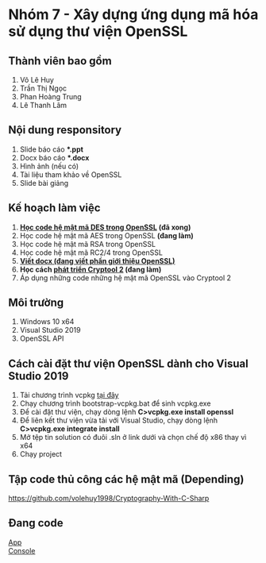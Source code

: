 # Nhóm 7 - Xây dựng ứng dụng mã hóa sử dụng thư viện OpenSSL
## Thành viên bao gồm
1. Võ Lê Huy
2. Trần Thị Ngọc
3. Phan Hoàng Trung
4. Lê Thanh Lâm
## Nội dung responsitory
1. Slide báo cáo __*.ppt__
2. Docx báo cáo __*.docx__
3. Hình ảnh (nếu có)
4. Tài liệu tham khảo về OpenSSL
5. Slide bài giảng
## Kế hoạch làm việc
1. __[Học code hệ mật mã DES trong OpenSSL](https://github.com/volehuy1998/Native-Des-Lib) (đã xong)__
2. Học code hệ mật mã AES trong OpenSSL __(đang làm)__
3. Học code hệ mật mã RSA trong OpenSSL
4. Học code hệ mật mã RC2/4 trong OpenSSL
5. [**Viết docx (đang viết phần giới thiệu OpenSSL)**](https://github.com/volehuy1998/Nhom-7/tree/master/B%C3%A1o%20c%C3%A1o)
6. __Học cách [phát triển Cryptool 2](https://www.youtube.com/playlist?list=PLMuvAbyIl0PTTfPE2VhJ9PZ6qlOG0MMaX) (đang làm)__
7. Áp dụng những code những hệ mật mã OpenSSL vào Cryptool 2
## Môi trường
1. Windows 10 x64
1. Visual Studio 2019
2. OpenSSL API
## Cách cài đặt thư viện OpenSSL dành cho Visual Studio 2019
1. Tải chương trình vcpkg [tại đây](https://github.com/Microsoft/vcpkg)
2. Chạy chương trình bootstrap-vcpkg.bat để sinh vcpkg.exe
3. Để cài đặt thư viện, chạy dòng lệnh __C>vcpkg.exe install openssl__
4. Để liên kết thư viện vừa tải với Visual Studio, chạy dòng lệnh __C>vcpkg.exe integrate install__
5. Mở tệp tin solution có đuôi .sln ở link dưới và chọn chế độ x86 thay vì x64
6. Chạy project
## Tập code thủ công các hệ mật mã (Depending) </br>
https://github.com/volehuy1998/Cryptography-With-C-Sharp
## Đang code
[App](https://github.com/volehuy1998/CryptoApp) </br>
[Console](https://github.com/volehuy1998/Crypto-Manage-Service)

